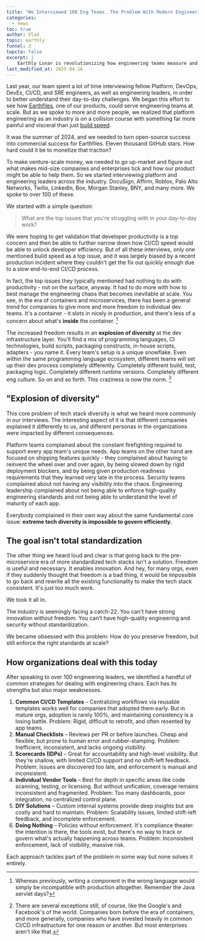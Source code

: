 ```yaml
---
title: "We Interviewed 100 Eng Teams. The Problem With Modern Engineering Isn’t Speed. It's Chaos."
categories:
  - news
toc: true
author: Vlad
topic: earthly
funnel: 3
topcta: false
excerpt: |
    Earthly Lunar is revolutionizing how engineering teams measure and improve their SDLC with universal monitoring that works with every tech stack, microservice, and CI pipeline. Lunar allows you to set engineering guardrails centrally, and roll them out gradually across your entire organization, ensuring code quality, security, and compliance requirements are consistently met.
last_modified_at: 2025-04-16
---
```


Last year, our team spent a lot of time interviewing fellow Platform, DevOps, DevEx, CI/CD, and SRE engineers, as well as engineering leaders, in order to better understand their day-to-day challenges. We began this effort to see how [Earthfiles](https://earthly.dev/earthfile), one of our products, could serve engineering teams at scale. But as we spoke to more and more people, we realized that platform engineering as an industry is on a collision course with something far more painful and visceral than just [build speed](https://earthly.dev/blog/the-roi-of-fast/).

It was the summer of 2024, and we needed to turn open-source success into commercial success for Earthfiles. Eleven thousand GitHub stars. How hard could it be to monetize that traction?

To make venture-scale money, we needed to go up-market and figure out what makes mid-size companies and enterprises tick and how our product might be able to help them. So we started interviewing platform and engineering leaders across the industry. DocuSign, Affirm, Roblox, Palo Alto Networks, Twilio, LinkedIn, Box, Morgan Stanley, BNY, and many more. We spoke to over 100 of these.

We started with a simple question:

> What are the top issues that you're struggling with in your day-to-day work?

We were hoping to get validation that developer productivity is a top concern and then be able to further narrow down how CI/CD speed would be able to unlock developer efficiency. But of all these interviews, only one mentioned build speed as a top issue, and it was largely biased by a recent production incident where they couldn't get the fix out quickly enough due to a slow end-to-end CI/CD process.

In fact, the top issues they typically mentioned had nothing to do with productivity - not on the surface, anyway. It had to do more with how to best manage the engineering chaos that becomes inevitable at scale. You see, in the era of containers and microservices, there has been a general trend for companies to give more and more freedom to individual dev teams. It's a container - it slots in nicely in production, and there's less of a concern about what's **inside** the container. [^1]

The increased freedom results in an **explosion of diversity** at the dev infrastructure layer. You'll find a mix of programming languages, CI technologies, build scripts, packaging constructs, in-house scripts, adapters - you name it. Every team's setup is a unique snowflake. Even within the same programming language ecosystem, different teams will set up their dev process completely differently. Completely different build, test, packaging logic. Completely different runtime versions. Completely different eng culture. So on and so forth. This craziness is now the norm. [^2]

[^1]: Whereas previously, writing a component in the wrong language would simply be incompatible with production altogether. Remember the Java servlet days?

[^2]: There are several exceptions still, of course, like the Google's and Facebook's of the world. Companies born before the era of containers, and more generally, companies who have invested heavily in common CI/CD infrastructure for one reason or another. But most enterprises aren't like that.

## "Explosion of diversity"

This core problem of tech stack diversity is what we heard more commonly in our interviews. The interesting aspect of it is that different companies explained it differently to us, and different personas in the organizations were impacted by different consequences.

Platform teams complained about the constant firefighting required to support every app team's unique needs. App teams on the other hand are focused on shipping features quickly - they complained about having to reinvent the wheel over and over again, by being slowed down by rigid deployment blockers, and by being given production readiness requirements that they learned very late in the process. Security teams complained about not having any visibility into the chaos. Engineering leadership complained about not being able to enforce high-quality engineering standards and not being able to understand the level of maturity of each app.

Everybody complained in their own way about the same fundamental core issue: **extreme tech diversity is impossible to govern efficiently.**

## The goal isn't total standardization

The other thing we heard loud and clear is that going back to the pre-microservice era of more standardized tech stacks isn't a solution. Freedom is useful and necessary. It enables innovation. And hey, for many orgs, even if they suddenly thought that freedom is a bad thing, it would be impossible to go back and rewrite all the existing functionality to make the tech stack consistent. It's just too much work.

We took it all in.

The industry is seemingly facing a catch-22. You can't have strong innovation without freedom. You can't have high-quality engineering and security without standardization.

We became obsessed with this problem: How do you preserve freedom, but still enforce the right standards at scale?

## How organizations deal with this today

After speaking to over 100 engineering leaders, we identified a handful of common strategies for dealing with engineering chaos. Each has its strengths but also major weaknesses.

1. **Common CI/CD Templates** – Centralizing workflows via reusable templates works well for companies that adopted them early. But in mature orgs, adoption is rarely 100%, and maintaining consistency is a losing battle.
Problem: Rigid, difficult to retrofit, and often resented by app teams.
2. **Manual Checklists** – Reviews per PR or before launches. Cheap and flexible, but prone to human error and rubber-stamping.
Problem: Inefficient, inconsistent, and lacks ongoing visibility.
3. **Scorecards (IDPs)** – Great for accountability and high-level visibility. But they're shallow, with limited CI/CD support and no shift-left feedback.
Problem: Issues are discovered too late, and enforcement is manual and inconsistent.
4. **Individual Vendor Tools** – Best for depth in specific areas like code scanning, testing, or licensing. But without unification, coverage remains inconsistent and fragmented.
Problem: Too many dashboards, poor integration, no centralized control plane.
5. **DIY Solutions** – Custom internal systems provide deep insights but are costly and hard to maintain.
Problem: Scalability issues, limited shift-left feedback, and incomplete enforcement.
6. **Doing Nothing** – Policies without enforcement. It's compliance theater: the intention is there, the tools exist, but there's no way to track or govern what's actually happening across teams.
Problem: Inconsistent enforcement, lack of visibility, massive risk.

Each approach tackles part of the problem in some way but none solves it entirely.
